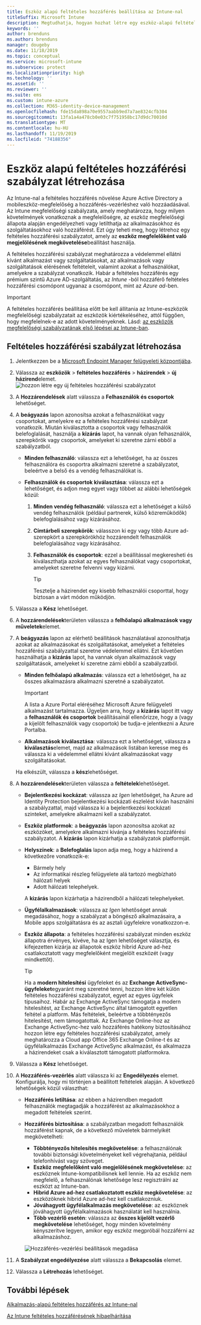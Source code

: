 ```yaml
---
title: Eszköz alapú feltételes hozzáférés beállítása az Intune-nal
titleSuffix: Microsoft Intune
description: Megtudhatja, hogyan hozhat létre egy eszköz-alapú feltételes hozzáférési szabályzatot az eszközök megfelelőségének és a mobileszközök felügyeletének Microsoft Intune alapján.
keywords: ''
author: brenduns
ms.author: brenduns
manager: dougeby
ms.date: 11/18/2019
ms.topic: conceptual
ms.service: microsoft-intune
ms.subservice: protect
ms.localizationpriority: high
ms.technology: ''
ms.assetid: ''
ms.reviewer: ''
ms.suite: ems
ms.custom: intune-azure
ms.collection: M365-identity-device-management
ms.openlocfilehash: fde15da898a70e9557aabb9ed7a7ae8324cfb304
ms.sourcegitcommit: 13fa1a4a478cb0e03c7f751958bc17d9dc70010d
ms.translationtype: MT
ms.contentlocale: hu-HU
ms.lasthandoff: 11/19/2019
ms.locfileid: "74188356"
---
```

# <a name="create-a-device-based-conditional-access-policy"></a>Eszköz alapú feltételes hozzáférési szabályzat létrehozása

Az Intune-nal a feltételes hozzáférés növelése Azure Active Directory a mobileszköz-megfelelőség a hozzáférés-vezérléshez való hozzáadásával. Az Intune megfelelőségi szabályzata, amely meghatározza, hogy milyen követelmények vonatkoznak a megfelelőségre, az eszköz megfelelőségi állapota alapján engedélyezheti vagy letilthatja az alkalmazásokhoz és szolgáltatásokhoz való hozzáférést. Ezt úgy teheti meg, hogy létrehoz egy feltételes hozzáférési szabályzatot, amely az **eszköz megfelelőként való megjelölésének megkövetelése**beállítást használja.

A feltételes hozzáférési szabályzat meghatározza a védelemmel ellátni kívánt alkalmazást vagy szolgáltatásokat, az alkalmazások vagy szolgáltatások elérésének feltételeit, valamint azokat a felhasználókat, amelyekre a szabályzat vonatkozik. Habár a feltételes hozzáférés egy prémium szintű Azure AD-szolgáltatás, az *Intune* -ból hozzáférő feltételes hozzáférési csomópont ugyanaz a csomópont, mint az *Azure ad*-ben.

> [!IMPORTANT]
> A feltételes hozzáférés beállítása előtt be kell állítania az Intune-eszközök megfelelőségi szabályzatait az eszközök kiértékeléséhez, attól függően, hogy megfelelnek-e az adott követelményeknek. Lásd: [az eszközök megfelelőségi szabályzatának első lépései az Intune-ban](device-compliance-get-started.md).

## <a name="create-conditional-access-policy"></a>Feltételes hozzáférési szabályzat létrehozása

1. Jelentkezzen be a [Microsoft Endpoint Manager felügyeleti központjába](https://go.microsoft.com/fwlink/?linkid=2109431).

2. Válassza az **eszközök** > **feltételes hozzáférés** > **házirendek** > **új házirend**elemet.
  ![hozzon létre egy új feltételes hozzáférési szabályzatot](./media/create-conditional-access-intune/create-ca.png)

3. A **Hozzárendelések** alatt válassza a **Felhasználók és csoportok** lehetőséget.

4. A **beágyazás** lapon azonosítsa azokat a felhasználókat vagy csoportokat, amelyekre ez a feltételes hozzáférési szabályzat vonatkozik. Miután kiválasztotta a csoportok vagy felhasználók belefoglalását, használja a **kizárás** lapot, ha vannak olyan felhasználók, szerepkörök vagy csoportok, amelyeket ki szeretne zárni ebből a szabályzatból.

   - **Minden felhasználó**: válassza ezt a lehetőséget, ha az összes felhasználóra és csoportra alkalmazni szeretné a szabályzatot, beleértve a belső és a vendég felhasználókat is.

   - **Felhasználók és csoportok kiválasztása**: válassza ezt a lehetőséget, és adjon meg egyet vagy többet az alábbi lehetőségek közül:
  
     1. **Minden vendég felhasználó**: válassza ezt a lehetőséget a külső vendég felhasználók (például partnerek, külső közreműködők) belefoglalásához vagy kizárásához.

     2. **Címtárbeli szerepkörök**: válasszon ki egy vagy több Azure ad-szerepkört a szerepkörökhöz hozzárendelt felhasználók belefoglalásához vagy kizárásához.

     3. **Felhasználók és csoportok**: ezzel a beállítással megkeresheti és kiválaszthatja azokat az egyes felhasználókat vagy csoportokat, amelyeket szeretne felvenni vagy kizárni.

        > [!TIP]
        > Tesztelje a házirendet egy kisebb felhasználói csoporttal, hogy biztosan a várt módon működjön.

5. Válassza a **Kész** lehetőséget.

6. A **hozzárendelések**területen válassza a **felhőalapú alkalmazások vagy műveletek**elemet.

7. A **beágyazás** lapon az elérhető beállítások használatával azonosíthatja azokat az alkalmazásokat és szolgáltatásokat, amelyeket a feltételes hozzáférési szabályzattal szeretne védelemmel ellátni. Ezt követően használhatja a **kizárás** lapot, ha vannak olyan alkalmazások vagy szolgáltatások, amelyeket ki szeretne zárni ebből a szabályzatból.

   - **Minden felhőalapú alkalmazás**: válassza ezt a lehetőséget, ha az összes alkalmazásra alkalmazni szeretné a szabályzatot.
     > [!IMPORTANT]
     > A lista a Azure Portal eléréséhez Microsoft Azure felügyeleti alkalmazást tartalmazza. Ügyeljen arra, hogy a **kizárás** lapot itt vagy a **felhasználók és csoportok** beállításainál ellenőrizze, hogy a (vagy a kijelölt felhasználók vagy csoportok) be tudja-e jelentkezni a Azure Portalba. 

   - **Alkalmazások kiválasztása**: válassza ezt a lehetőséget, válassza a **kiválasztás**elemet, majd az alkalmazások listában keresse meg és válassza ki a védelemmel ellátni kívánt alkalmazásokat vagy szolgáltatásokat.

   Ha elkészült, válassza a **kész**lehetőséget.

8. A **hozzárendelések**területen válassza a **feltételek**lehetőséget.

   - **Bejelentkezési kockázat**: válassza az *Igen* lehetőséget, ha Azure ad Identity Protection bejelentkezési kockázati észlelést kíván használni a szabályzattal, majd válassza ki a bejelentkezési kockázati szinteket, amelyekre alkalmazni kell a szabályzatot.

   - **Eszköz platformok**: a **beágyazás** lapon azonosítsa azokat az eszközöket, amelyekre alkalmazni kívánja a feltételes hozzáférési szabályzatot. A **kizárás** lapon kizárhatja a szabályzatok platformját.

   - **Helyszínek**: a **Belefoglalás** lapon adja meg, hogy a házirend a következőre vonatkozik-e:
     - Bármely hely
     - Az informatikai részleg felügyelete alá tartozó megbízható hálózati helyek
     - Adott hálózati telephelyek.

     A **kizárás** lapon kizárhatja a házirendből a hálózati telephelyeket.

   - **Ügyfélalkalmazások**: válassza az *Igen* lehetőséget annak megadásához, hogy a szabályzat a böngésző alkalmazásaira, a Mobile apps szolgáltatásra és az asztali ügyfelekre vonatkozzon-e.

   - **Eszköz állapota**: a feltételes hozzáférési szabályzat minden eszköz állapotra érvényes, kivéve, ha az Igen lehetőséget választja, és kifejezetten kizárja az állapotok eszköz hibrid Azure ad-hez csatlakoztatott vagy megfelelőként megjelölt eszközét (vagy mindkettőt).

     > [!TIP]
     > Ha a **modern hitelesítési** ügyfeleket és az **Exchange ActiveSync-ügyfeleket**egyaránt meg szeretné tenni, hozzon létre két külön feltételes hozzáférési szabályzatot, egyet az egyes ügyfelek típusaihoz. Habár az Exchange ActiveSync támogatja a modern hitelesítést, az Exchange ActiveSync által támogatott egyetlen feltétel a platform. Más feltételek, beleértve a többtényezős hitelesítést, nem támogatottak. Az Exchange Online-hoz az Exchange ActiveSync-hez való hozzáférés hatékony biztosításához hozzon létre egy feltételes hozzáférési szabályzatot, amely meghatározza a Cloud app Office 365 Exchange Online-t és az ügyfélalkalmazás Exchange ActiveSync alkalmazást, és alkalmazza a házirendeket csak a kiválasztott támogatott platformokra.

9. Válassza a **Kész** lehetőséget.

10. A **Hozzáférés-vezérlés** alatt válassza ki az **Engedélyezés** elemet. Konfigurálja, hogy mi történjen a beállított feltételek alapján.  A következő lehetőségek közül választhat:

    - **Hozzáférés letiltása**: az ebben a házirendben megadott felhasználók megtagadják a hozzáférést az alkalmazásokhoz a megadott feltételek szerint.
    - **Hozzáférés biztosítása**: a szabályzatban megadott felhasználók hozzáférést kapnak, de a következő műveletek bármelyikét megkövetelheti:
      - **Többtényezős hitelesítés megkövetelése**: a felhasználónak további biztonsági követelményeket kell végrehajtania, például telefonhívást vagy szöveget.
      - **Eszköz megfelelőként való megjelölésének megkövetelése**: az eszköznek Intune-kompatibilisnek kell lennie. Ha az eszköz nem megfelelő, a felhasználónak lehetősége lesz regisztrálni az eszközt az Intune-ban.
      - **Hibrid Azure ad-hez csatlakoztatott eszköz megkövetelése**: az eszközöknek hibrid Azure ad-hez kell csatlakozniuk.
      - **Jóváhagyott ügyfélalkalmazás megkövetelése**: az eszköznek jóváhagyott ügyfélalkalmazások használatát kell használnia. 
      - **Több vezérlő esetén**: válassza az **összes kijelölt vezérlő megkövetelése** lehetőséget, hogy minden követelmény kényszerítve legyen, amikor egy eszköz megpróbál hozzáférni az alkalmazáshoz.

      ![Hozzáférés-vezérlési beállítások megadása](./media/create-conditional-access-intune/create-ca-grant-access-settings.png)

11. A **Szabályzat engedélyezése** alatt válassza a **Bekapcsolás** elemet.

12. Válassza a **Létrehozás** lehetőséget.

## <a name="next-steps"></a>További lépések

[Alkalmazás-alapú feltételes hozzáférés az Intune-nal](app-based-conditional-access-intune.md)

[Az Intune feltételes hozzáférésének hibaelhárítása](https://support.microsoft.com/help/4456106)
